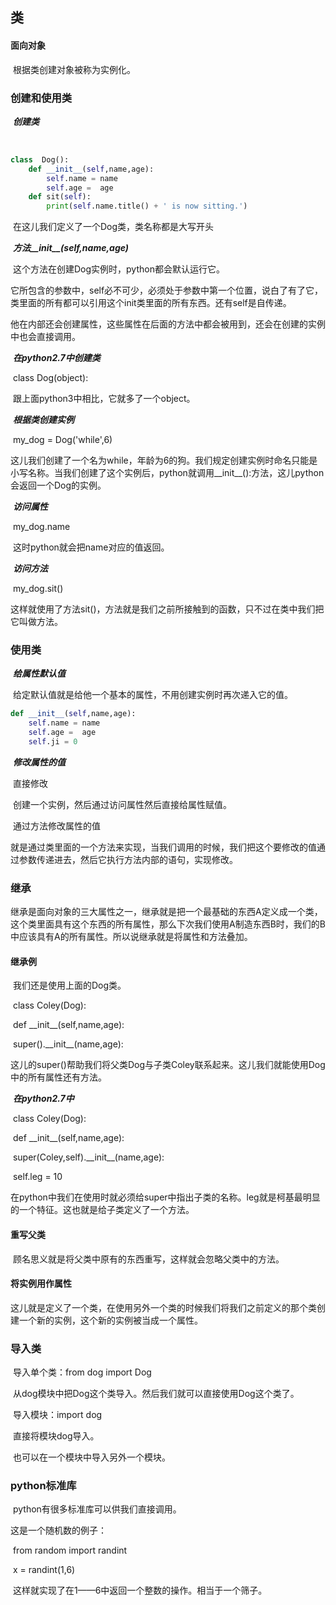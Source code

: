 ##  类

#### 面向对象

​		根据类创建对象被称为实例化。

### 创建和使用类

​		***创建类***

​	

```python
class  Dog():  
    def __init__(self,name,age):    
        self.name = name   
        self.age =  age
    def sit(self):
        print(self.name.title() + ' is now sitting.')
```

​			在这儿我们定义了一个Dog类，类名称都是大写开头

​		***方法\_\_init\_\_(self,name,age)***

​			这个方法在创建Dog实例时，python都会默认运行它。

​			它所包含的参数中，self必不可少，必须处于参数中第一个位置，说白了有了它，类里面的所有都可以引用这个init类里面的所有东西。还有self是自传递。

​			他在内部还会创建属性，这些属性在后面的方法中都会被用到，还会在创建的实例中也会直接调用。

​		***在python2.7中创建类***

​			class Dog(object):

​				跟上面python3中相比，它就多了一个object。

​		***根据类创建实例***

​			my_dog = Dog('while',6)

​			这儿我们创建了一个名为while，年龄为6的狗。我们规定创建实例时命名只能是小写名称。当我们创建了这个实例后，python就调用\_\_init\_\_():方法，这儿python会返回一个Dog的实例。

​		***访问属性***

​			my_dog.name

​			这时python就会把name对应的值返回。

​		***访问方法***

​			my_dog.sit()

​			这样就使用了方法sit()，方法就是我们之前所接触到的函数，只不过在类中我们把它叫做方法。

### 使用类

​		***给属性默认值***

​			给定默认值就是给他一个基本的属性，不用创建实例时再次递入它的值。

```python
def __init__(self,name,age):  
    self.name = name  
    self.age =  age
    self.ji = 0
```

​		***修改属性的值***

​			直接修改

​				创建一个实例，然后通过访问属性然后直接给属性赋值。

​			通过方法修改属性的值

​				就是通过类里面的一个方法来实现，当我们调用的时候，我们把这个要修改的值通过参数传递进去，然后它执行方法内部的语句，实现修改。

### 继承

​	继承是面向对象的三大属性之一，继承就是把一个最基础的东西A定义成一个类，这个类里面具有这个东西的所有属性，那么下次我们使用A制造东西B时，我们的B中应该具有A的所有属性。所以说继承就是将属性和方法叠加。

#### 继承例

​	我们还是使用上面的Dog类。

​	class Coley(Dog):

​		def \_\_init_\_(self,name,age):

​			super()._\_init\_\_(name,age):

​		这儿的super()帮助我们将父类Dog与子类Coley联系起来。这儿我们就能使用Dog中的所有属性还有方法。

​	***在python2.7中***

​	class Coley(Dog):

​		def \_\_init_\_(self,name,age):

​			super(Coley,self)._\_init\_\_(name,age):

​			self.leg = 10

​	在python中我们在使用时就必须给super中指出子类的名称。leg就是柯基最明显的一个特征。这也就是给子类定义了一个方法。

#### 重写父类

​		顾名思义就是将父类中原有的东西重写，这样就会忽略父类中的方法。

#### 将实例用作属性

​		这儿就是定义了一个类，在使用另外一个类的时候我们将我们之前定义的那个类创建一个新的实例，这个新的实例被当成一个属性。



### 导入类

​	导入单个类：from dog import Dog

​			从dog模块中把Dog这个类导入。然后我们就可以直接使用Dog这个类了。

​	导入模块：import dog

​			直接将模块dog导入。

​	也可以在一个模块中导入另外一个模块。



### python标准库

​	python有很多标准库可以供我们直接调用。



这是一个随机数的例子：

​		from random import randint

​		x = randint(1,6)

​		这样就实现了在1——6中返回一个整数的操作。相当于一个筛子。

